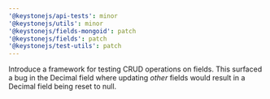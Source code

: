 ```yaml
---
'@keystonejs/api-tests': minor
'@keystonejs/utils': minor
'@keystonejs/fields-mongoid': patch
'@keystonejs/fields': patch
'@keystonejs/test-utils': patch
---
```


Introduce a framework for testing CRUD operations on fields. This surfaced a bug in the Decimal field where updating _other_ fields would result in a Decimal field being reset to null.
